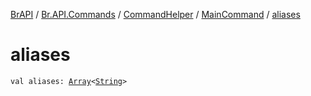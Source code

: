 [BrAPI](../../../index.md) / [Br.API.Commands](../../index.md) / [CommandHelper](../index.md) / [MainCommand](index.md) / [aliases](./aliases.md)

# aliases

`val aliases: `[`Array`](https://kotlinlang.org/api/latest/jvm/stdlib/kotlin/-array/index.html)`<`[`String`](https://kotlinlang.org/api/latest/jvm/stdlib/kotlin/-string/index.html)`>`